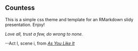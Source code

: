 ## Countess

This is a simple css theme and template for an RMarkdown slidy presentation. Enjoy!

*Love all, trust a few, do wrong to none.*

--Act I, scene i, from [*As You Like It*](http://shakespeare.mit.edu/asyoulikeit/full.html)

